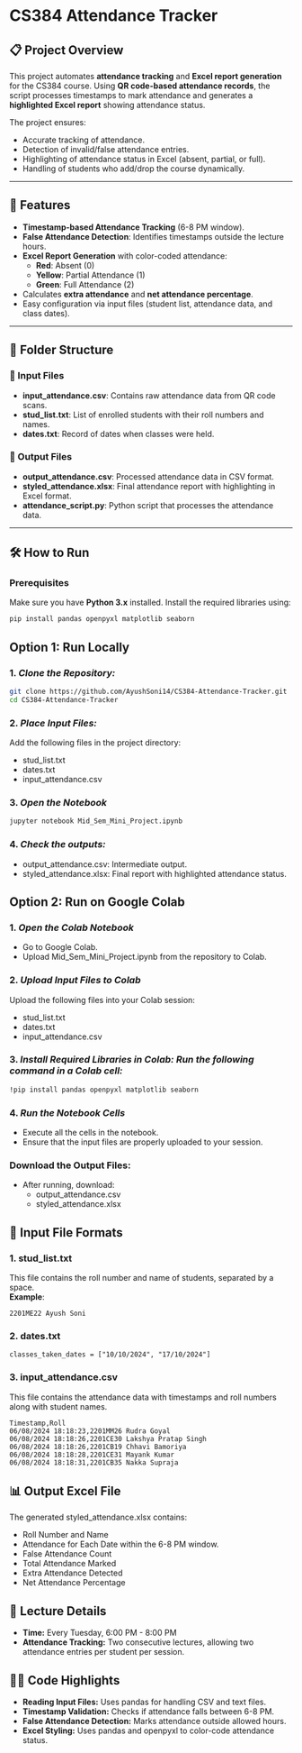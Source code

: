 # CS384 Attendance Tracker

## 📋 Project Overview
This project automates **attendance tracking** and **Excel report generation** for the CS384 course. Using **QR code-based attendance records**, the script processes timestamps to mark attendance and generates a **highlighted Excel report** showing attendance status.

The project ensures:
- Accurate tracking of attendance.
- Detection of invalid/false attendance entries.
- Highlighting of attendance status in Excel (absent, partial, or full).
- Handling of students who add/drop the course dynamically.

---

## 🚀 Features
- **Timestamp-based Attendance Tracking** (6-8 PM window).  
- **False Attendance Detection**: Identifies timestamps outside the lecture hours.  
- **Excel Report Generation** with color-coded attendance:
  - **Red**: Absent (0)  
  - **Yellow**: Partial Attendance (1)  
  - **Green**: Full Attendance (2)  
- Calculates **extra attendance** and **net attendance percentage**.  
- Easy configuration via input files (student list, attendance data, and class dates).

---

## 📂 Folder Structure
### 📄 Input Files
- **input_attendance.csv**: Contains raw attendance data from QR code scans.
- **stud_list.txt**: List of enrolled students with their roll numbers and names.
- **dates.txt**: Record of dates when classes were held.

### 📄 Output Files
- **output_attendance.csv**: Processed attendance data in CSV format.
- **styled_attendance.xlsx**: Final attendance report with highlighting in Excel format.
- **attendance_script.py**: Python script that processes the attendance data.

---

## 🛠️ How to Run

### Prerequisites
Make sure you have **Python 3.x** installed. Install the required libraries using:
```bash
pip install pandas openpyxl matplotlib seaborn
```
## Option 1: Run Locally
### 1. ***Clone the Repository:***
```bash
git clone https://github.com/AyushSoni14/CS384-Attendance-Tracker.git
cd CS384-Attendance-Tracker
```
### 2. ***Place Input Files:***
Add the following files in the project directory:
- stud_list.txt
- dates.txt
- input_attendance.csv
### 3. ***Open the Notebook***
```bash
jupyter notebook Mid_Sem_Mini_Project.ipynb
```
### 4. ***Check the outputs:***
- output_attendance.csv: Intermediate output.
- styled_attendance.xlsx: Final report with highlighted attendance status.
## Option 2: Run on Google Colab
### 1. ***Open the Colab Notebook***
- Go to Google Colab.
- Upload Mid_Sem_Mini_Project.ipynb from the repository to Colab.
### 2. ***Upload Input Files to Colab***
Upload the following files into your Colab session:
- stud_list.txt
- dates.txt
- input_attendance.csv
### 3. ***Install Required Libraries in Colab: Run the following command in a Colab cell:***
``` bash
!pip install pandas openpyxl matplotlib seaborn
```
### 4. ***Run the Notebook Cells***
- Execute all the cells in the notebook.
- Ensure that the input files are properly uploaded to your session.
### Download the Output Files:
- After running, download:
  - output_attendance.csv
  - styled_attendance.xlsx

## 📄 Input File Formats

### 1. **stud_list.txt**
This file contains the roll number and name of students, separated by a space.  
**Example**:
```plaintext
2201ME22 Ayush Soni
```
### 2. **dates.txt**
```plaintext
classes_taken_dates = ["10/10/2024", "17/10/2024"]
```
### 3. **input_attendance.csv**
This file contains the attendance data with timestamps and roll numbers along with student names.
```plaintext
Timestamp,Roll
06/08/2024 18:18:23,2201MM26 Rudra Goyal
06/08/2024 18:18:26,2201CE30 Lakshya Pratap Singh
06/08/2024 18:18:26,2201CB19 Chhavi Bamoriya
06/08/2024 18:18:28,2201CE31 Mayank Kumar
06/08/2024 18:18:31,2201CB35 Nakka Supraja
```
## 📊 Output Excel File
The generated styled_attendance.xlsx contains:
- Roll Number and Name
- Attendance for Each Date within the 6-8 PM window.
- False Attendance Count
- Total Attendance Marked
- Extra Attendance Detected
- Net Attendance Percentage
## 📅 Lecture Details
- **Time:** Every Tuesday, 6:00 PM - 8:00 PM
- **Attendance Tracking:** Two consecutive lectures, allowing two attendance entries per student per session.

## 🧑‍💻 Code Highlights
- **Reading Input Files:** Uses pandas for handling CSV and text files.
- **Timestamp Validation:** Checks if attendance falls between 6-8 PM.
- **False Attendance Detection:** Marks attendance outside allowed hours.
- **Excel Styling:** Uses pandas and openpyxl to color-code attendance status.
